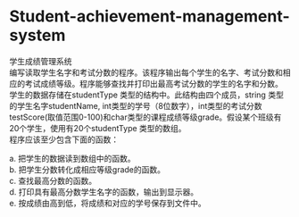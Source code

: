 # Student-achievement-management-system
学生成绩管理系统  
编写读取学生名字和考试分数的程序。该程序输出每个学生的名字、考试分数和相应的考试成绩等级。程序能够查找并打印出最高考试分数的学生的名字和分数。  
学生的数据存储在studentType 类型的结构中。此结构由四个成员，string 类型的学生名字studentName, int类型的学号（8位数字），int类型的考试分数 testScore(取值范围0-100)和char类型的课程成绩等级grade。假设某个班级有20个学生，使用有20个studentType 类型的数组。  
程序应该至少包含下面的函数：  


a.	把学生的数据读到数组中的函数。  
b.	把学生分数转化成相应等级grade的函数。  
c.	查找最高分数的函数。  
d.	打印具有最高分数学生名字的函数，输出到显示器。  
e.	按成绩由高到低，将成绩和对应的学号保存到文件中。  
